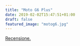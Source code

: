 ```yaml
---
title: "Moto G6 Plus"
date: 2019-02-02T15:47:51+01:00
draft: false
featured_image: "motog6.jpg"
---
```


<a href="https://www.techonair.it/moto-g6-plus-recensione/" target="_blank" rel="nofollow" title="home">Recensione.</a>